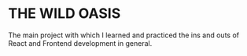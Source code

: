 # THE WILD OASIS

The main project with which I learned and practiced the ins and outs of React and Frontend development in general.
